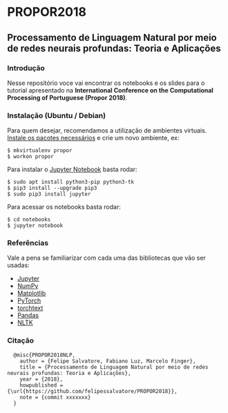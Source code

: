 # PROPOR2018
## Processamento de Linguagem Natural por meio de redes neurais profundas: Teoria e Aplicações

### Introdução

Nesse repositório voce vai encontrar os notebooks e os slides para o tutorial apresentado na **International Conference on the Computational Processing of Portuguese (Propor 2018)**.

### Instalação (Ubuntu / Debian)
Para quem desejar, recomendamos a utilização de ambientes virtuais.
[Instale os pacotes necessários](http://railslide.io/virtualenvwrapper-python3.html) e crie um novo ambiente, ex:

```
$ mkvirtualenv propor
$ workon propor
```

Para instalar o [Jupyter Notebook](http://jupyter.org/) basta rodar:

```
$ sudo apt install python3-pip python3-tk
$ pip3 install --upgrade pip3
$ sudo pip3 install jupyter
```

Para acessar os notebooks basta rodar:

```
$ cd notebooks
$ jupyter notebook
```

### Referências

Vale a pena se familiarizar com cada uma das bibliotecas que vão ser usadas:
- [Jupyter](https://jupyter.readthedocs.io/en/latest/)
- [NumPy](https://docs.scipy.org/doc/numpy-dev/user/quickstart.html)
- [Matplotlib](https://matplotlib.org/tutorials/index.html)
- [PyTorch](https://pytorch.org/tutorials/)
- [torchtext](https://torchtext.readthedocs.io/en/latest/)
- [Pandas](https://pandas.pydata.org/)
- [NLTK](https://www.nltk.org/)



### Citação
```
  @misc{PROPOR2018NLP,
    author = {Felipe Salvatore, Fabiano Luz, Marcelo Finger},
    title = {Processamento de Linguagem Natural por meio de redes neurais profundas: Teoria e Aplicações},
    year = {2018},
    howpublished = {\url{https://github.com/felipessalvatore/PROPOR2018}},
    note = {commit xxxxxxx}
  }
```


